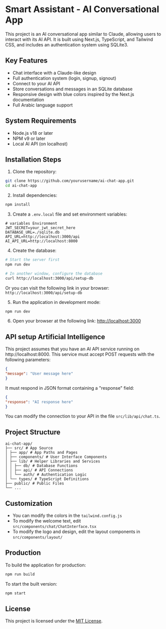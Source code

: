 # Smart Assistant - AI Conversational App

This project is an AI conversational app similar to Claude, allowing users to interact with its AI API. It is built using Next.js, TypeScript, and Tailwind CSS, and includes an authentication system using SQLite3.

## Key Features

- Chat interface with a Claude-like design
- Full authentication system (login, signup, signout)
- Connect to your AI API
- Store conversations and messages in an SQLite database
- Responsive design with blue colors inspired by the Next.js documentation
- Full Arabic language support

## System Requirements

- Node.js v18 or later
- NPM v9 or later
- Local AI API (on localhost)

## Installation Steps

1. Clone the repository:

```bash
git clone https://github.com/yourusername/ai-chat-app.git
cd ai-chat-app
```

2. Install dependencies:

```bash
npm install
```

3. Create a `.env.local` file and set environment variables:

```
# variables Environment
JWT_SECRET=your_jwt_secret_here
DATABASE_URL=./sqlite.db
API_URL=http://localhost:3000/api
AI_API_URL=http://localhost:8000
```

4. Create the database:

```bash
# Start the server first
npm run dev

# In another window, configure the database
curl http://localhost:3000/api/setup-db
```

Or you can visit the following link in your browser:
`http://localhost:3000/api/setup-db`

5. Run the application in development mode:

```bash
npm run dev
```

6. Open your browser at the following link: [http://localhost:3000](http://localhost:3000)

## API setup Artificial Intelligence

This project assumes that you have an AI API service running on http://localhost:8000. This service must accept POST requests with the following parameters:

```json
{
"message": "User message here"
}
```

It must respond in JSON format containing a "response" field:

```json
{
"response": "AI response here"
}
```

You can modify the connection to your API in the file `src/lib/api/chat.ts`.

## Project Structure

```
ai-chat-app/
├── src/ # App Source
│ ├── app/ # App Paths and Pages
│ ├── components/ # User Interface Components
│ ├── lib/ # Helper Libraries and Services
│ │ ├── db/ # Database Functions
│ │ ├── api/ # API Connections
│ │ └── auth/ # Authentication Logic
│ └── types/ # TypeScript Definitions
├── public/ # Public Files
└── ...
```

## Customization

- You can modify the colors in the `tailwind.config.js`
- To modify the welcome text, edit `src/components/chat/ChatInterface.tsx`
- To modify the logo and design, edit the layout components in `src/components/layout/`

## Production

To build the application for production:

```bash
npm run build
```

To start the built version:

```bash
npm start
```

## License

This project is licensed under the [MIT License](LICENSE).